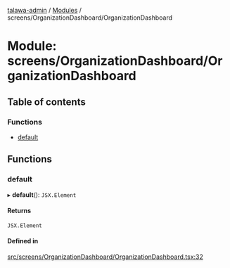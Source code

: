 [talawa-admin](../README.md) / [Modules](../modules.md) / screens/OrganizationDashboard/OrganizationDashboard

# Module: screens/OrganizationDashboard/OrganizationDashboard

## Table of contents

### Functions

- [default](screens_OrganizationDashboard_OrganizationDashboard.md#default)

## Functions

### default

▸ **default**(): `JSX.Element`

#### Returns

`JSX.Element`

#### Defined in

[src/screens/OrganizationDashboard/OrganizationDashboard.tsx:32](https://github.com/void-hr/talawa-admin/blob/df259fc/src/screens/OrganizationDashboard/OrganizationDashboard.tsx#L32)
